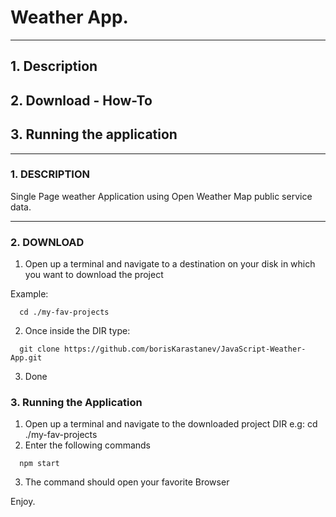 # Weather App.

*** 
## 1. Description
## 2. Download - How-To
## 3. Running the application
***


### 1. DESCRIPTION

Single Page weather Application using Open Weather Map public service data.

***

### 2. DOWNLOAD

1. Open up a terminal and navigate to a destination on your disk in which you want to download the project

Example: 

```
  cd ./my-fav-projects

```

2. Once inside the DIR type:

```
  git clone https://github.com/borisKarastanev/JavaScript-Weather-App.git

```

3. Done

### 3. Running the Application

1. Open up a terminal and navigate to the downloaded project DIR e.g: cd ./my-fav-projects
2. Enter the following commands 

```
  npm start

```
3. The command should open your favorite Browser

 Enjoy.














    







